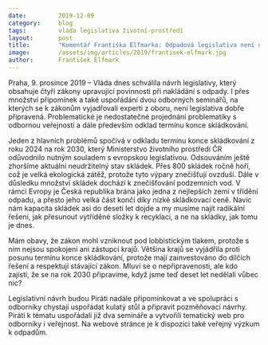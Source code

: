 ```yaml
---
date:         2019-12-09
category:     blog
tags:         vláda legislativa životní-prostředí
layout:       post
title:        "Komentář Františka Elfmarka: Odpadová legislativa není dobře připravená. Odklad termínu konce skládkování ještě zhorší současný stav"
image:        /assets/img/articles/2019/frantisek-elfmark.jpg
author:       František Elfmark
---
```


Praha, 9. prosince 2019 – Vláda dnes schválila návrh legislativy, který obsahuje čtyři zákony upravující povinnosti při nakládání s odpady. I přes množství připomínek a také uspořádání dvou odborných seminářů, na kterých se k zákonům vyjadřovali experti z oboru, není legislativa dobře připravená. Problematické je nedostatečné projednání problematiky s odbornou veřejností a dále především odklad termínu konce skládkování.

Jeden z hlavních problémů spočívá v odkladu termínu konce skládkování z roku 2024 na rok 2030, který Ministerstvo životního prostředí ČR odůvodnilo nutným souladem s evropskou legislativou. Odsouváním ještě zhoršíme aktuální neudržitelný stav skládek. Přes 800 skládek ročně hoří, což je velká ekologická zátěž, protože tyto výpary znečišťují ovzduší. Dále v důsledku množství skládek dochází k znečišťování podzemních vod. V rámci Evropy je Česká republika brána jako jedna z nejlepších zemí v třídění odpadu, a přesto jeho velká část končí díky nízké skládkovací ceně. Navíc nám kapacita skládek asi do deseti let dojde a my musíme najít radikální řešení, jak přesunout vytříděné složky k recyklaci, a ne na skládky, jak tomu je dnes. 

Mám obavy, že zákon mohl vzniknout pod lobbistickým tlakem, protože s ním nejsou spokojeni ani zástupci krajů. Většina krajů se vyjádřila proti posunu termínu konce skládkování, protože mají zainvestováno do dílčích řešení a respektují stávající zákon. Mluví se o nepřipravenosti, ale kdo zajistí, že se na rok 2030 připravíme, když jsme teď deset let nedělali vůbec nic? 

Legislativní návrh budou Piráti nadále připomínkovat a ve spolupráci s odborníky chystají uspořádat kulatý stůl a připravit pozměňovací návrhy. Piráti k tématu uspořádali již dva semináře a vytvořili tematický web pro odborníky i veřejnost. Na webové stránce je k dispozici také veřejný výzkum k odpadům.
